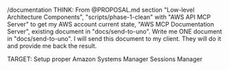 /documentation THINK: From @PROPOSAL.md  section "Low-level Architecture Components", "scripts/phase-1-clean" with "AWS API MCP Server" to get my AWS account current state, "AWS MCP Documentation Server", existing document in "docs/send-to-uno". Write me ONE document in "docs/send-to-uno". I will send this document to my client. They will do it and provide me back the result. 

TARGET: Setup proper Amazon Systems Manager Sessions Manager
